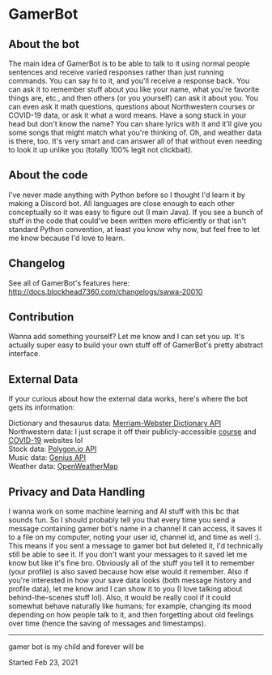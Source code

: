 # GamerBot  

## About the bot
The main idea of GamerBot is to be able to talk to it using normal people sentences and receive varied responses rather than just running commands. You can say hi to it, and you'll receive a response back. You can ask it to remember stuff about you like your name, what you're favorite things are, etc., and then others (or you yourself) can ask it about you. You can even ask it math questions, questions about Northwestern courses or COVID-19 data, or ask it what a word means. Have a song stuck in your head but don't know the name? You can share lyrics with it and it'll give you some songs that might match what you're thinking of. Oh, and weather data is there, too. It's very smart and can answer all of that without even needing to look it up unlike you (totally 100% legit not clickbait).

## About the code
I've never made anything with Python before so I thought I'd learn it by making a Discord bot. All languages are close enough to each other conceptually so it was easy to figure out (I main Java). If you see a bunch of stuff in the code that could've been written more efficiently or that isn't standard Python convention, at least you know why now, but feel free to let me know because I'd love to learn.


## Changelog
See all of GamerBot's features here: http://docs.blockhead7360.com/changelogs/swwa-20010


## Contribution
Wanna add something yourself? Let me know and I can set you up. It's actually super easy to build your own stuff off of GamerBot's pretty abstract interface.

## External Data
If your curious about how the external data works, here's where the bot gets its information:

Dictionary and thesaurus data: [Merriam-Webster Dictionary API](https://dictionaryapi.com)  
Northwestern data: I just scrape it off their publicly-accessible [course](https://catalogs.northwestern.edu/undergraduate/courses-az/) and [COVID-19](https://www.northwestern.edu/coronavirus-covid-19-updates/university-status/dashboard/) websites lol  
Stock data: [Polygon.io API](https://polygon.io)  
Music data: [Genius API](https://docs.genius.com)  
Weather data: [OpenWeatherMap](https://openweathermap.org)

## Privacy and Data Handling
I wanna work on some machine learning and AI stuff with this bc that sounds fun. So I should probably tell you that every time you send a message containing gamer bot's name in a channel it can access, it saves it to a file on my computer, noting your user id, channel id, and time as well :). This means if you sent a message to gamer bot but deleted it, I'd technically still be able to see it. If you don't want your messages to it saved let me know but like it's fine bro. Obviously all of the stuff you tell it to remember (your profile) is also saved because how else would it remember. Also if you're interested in how your save data looks (both message history and profile data), let me know and I can show it to you (I love talking about behind-the-scenes stuff lol). Also, it would be really cool if it could somewhat behave naturally like humans; for example, changing its mood depending on how people talk to it, and then forgetting about old feelings over time (hence the saving of messages and timestamps).


---

gamer bot is my child and forever will be

Started Feb 23, 2021